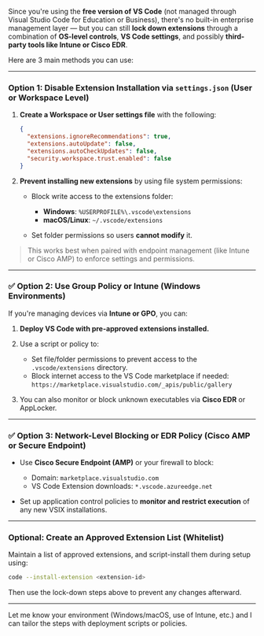 Since you're using the **free version of VS Code** (not managed through Visual Studio Code for Education or Business), there's no built-in enterprise management layer — but you can still **lock down extensions** through a combination of **OS-level controls**, **VS Code settings**, and possibly **third-party tools like Intune or Cisco EDR**.

Here are 3 main methods you can use:

---

### **Option 1: Disable Extension Installation via `settings.json` (User or Workspace Level)**

1. **Create a Workspace or User settings file** with the following:

   ```json
   {
     "extensions.ignoreRecommendations": true,
     "extensions.autoUpdate": false,
     "extensions.autoCheckUpdates": false,
     "security.workspace.trust.enabled": false
   }
   ```
2. **Prevent installing new extensions** by using file system permissions:

   * Block write access to the extensions folder:

     * **Windows**: `%USERPROFILE%\.vscode\extensions`
     * **macOS/Linux**: `~/.vscode/extensions`
   * Set folder permissions so users **cannot modify** it.

>  This works best when paired with endpoint management (like Intune or Cisco AMP) to enforce settings and permissions.

---

### ✅ **Option 2: Use Group Policy or Intune (Windows Environments)**

If you're managing devices via **Intune or GPO**, you can:

1. **Deploy VS Code with pre-approved extensions installed.**

2. Use a script or policy to:

   * Set file/folder permissions to prevent access to the `.vscode/extensions` directory.
   * Block internet access to the VS Code marketplace if needed: `https://marketplace.visualstudio.com/_apis/public/gallery`

3. You can also monitor or block unknown executables via **Cisco EDR** or AppLocker.

---

### ✅ **Option 3: Network-Level Blocking or EDR Policy (Cisco AMP or Secure Endpoint)**

* Use **Cisco Secure Endpoint (AMP)** or your firewall to block:

  * Domain: `marketplace.visualstudio.com`
  * VS Code Extension downloads: `*.vscode.azureedge.net`
* Set up application control policies to **monitor and restrict execution** of any new VSIX installations.

---

### Optional: Create an Approved Extension List (Whitelist)

Maintain a list of approved extensions, and script-install them during setup using:

```bash
code --install-extension <extension-id>
```

Then use the lock-down steps above to prevent any changes afterward.

---

Let me know your environment (Windows/macOS, use of Intune, etc.) and I can tailor the steps with deployment scripts or policies.
